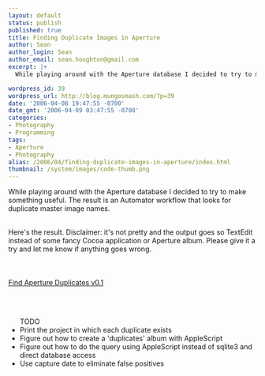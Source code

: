```yaml
---
layout: default
status: publish
published: true
title: Finding Duplicate Images in Aperture
author: Sean
author_login: Sean
author_email: sean.houghton@gmail.com
excerpt: |+
  While playing around with the Aperture database I decided to try to make something useful.  The result is an Automator workflow that looks for duplicate master image names.

wordpress_id: 39
wordpress_url: http://blog.mungosmash.com/?p=39
date: '2006-04-08 19:47:55 -0700'
date_gmt: '2006-04-09 03:47:55 -0700'
categories:
- Photography
- Programming
tags:
- Aperture
- Photography
alias: /2006/04/finding-duplicate-images-in-aperture/index.html
thumbnail: /system/images/code-thumb.png
---
```

While playing around with the Aperture database I decided to try to make something useful.  The result is an Automator workflow that looks for duplicate master image names.

<a id="more"></a><a id="more-39"></a><br />
Here's the result.  Disclaimer: it's not pretty and the output goes so TextEdit instead of some fancy Cocoa application or Aperture album.  Please give it a try and let me know if anything goes wrong.<br />
<br/><br/><br />
<a href="http://mungosmash.com/MediaPool/FindApertureDuplicates-0.1.zip">Find Aperture Duplicates v0.1</a>

<br/><br/>

<ul>TODO

<li>Print the project in which each duplicate exists</li>
<li>Figure out how to create a 'duplicates' album with AppleScript</li>
<li>Figure out how to do the query using AppleScript instead of sqlite3 and direct database access</li>
<li>Use capture date to eliminate false positives</li><br />
</ul>

